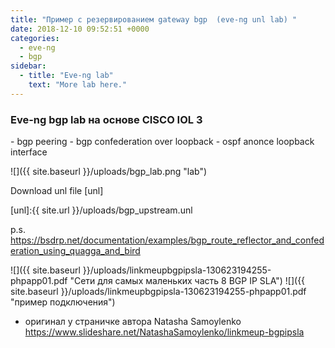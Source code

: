 ```yaml
---
title: "Пример с резервированием gateway bgp  (eve-ng unl lab) "
date: 2018-12-10 09:52:51 +0000
categories:
  - eve-ng
  - bgp
sidebar:
  - title: "Eve-ng lab"
    text: "More lab here."
---
```


<h3>  Eve-ng bgp lab  на основе CISCO IOL 3 </h3>
 - bgp peering
 - bgp confederation over loopback
 - ospf anonce loopback interface

![]({{ site.baseurl }}/uploads/bgp_lab.png "lab")

Download unl file [unl]

[unl]:{{ site.url }}/uploads/bgp_upstream.unl

p.s. 
https://bsdrp.net/documentation/examples/bgp_route_reflector_and_confederation_using_quagga_and_bird


![]({{ site.baseurl }}/uploads/linkmeupbgpipsla-130623194255-phpapp01.pdf "Cети для самых маленьких часть 8 BGP IP SLA")
![]({{ site.baseurl }}/uploads/linkmeupbgpipsla-130623194255-phpapp01.pdf "пример подключения")

 - оригинал  у страничке автора Natasha Samoylenko https://www.slideshare.net/NatashaSamoylenko/linkmeup-bgpipsla
